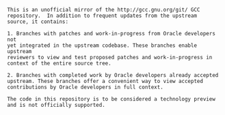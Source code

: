 
    This is an unofficial mirror of the http://gcc.gnu.org/git/ GCC
    repository.  In addition to frequent updates from the upstream
    source, it contains:

    1. Branches with patches and work-in-progress from Oracle developers not 
    yet integrated in the upstream codebase. These branches enable upstream 
    reviewers to view and test proposed patches and work-in-progress in 
    context of the entire source tree.

    2. Branches with completed work by Oracle developers already accepted 
    upstream. These branches offer a convenient way to view accepted 
    contributions by Oracle developers in full context.
    
    The code in this repository is to be considered a technology preview 
    and is not officially supported. 
    
